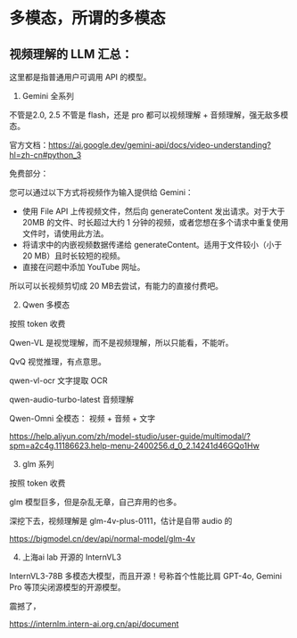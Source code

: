 # 多模态，所谓的多模态

## 视频理解的 LLM 汇总：

这里都是指普通用户可调用 API 的模型。

1. Gemini 全系列

不管是2.0, 2.5 不管是 flash，还是 pro 都可以视频理解 + 音频理解，强无敌多模态。

官方文档：https://ai.google.dev/gemini-api/docs/video-understanding?hl=zh-cn#python_3

免费部分：

您可以通过以下方式将视频作为输入提供给 Gemini：

- 使用 File API 上传视频文件，然后向 generateContent 发出请求。对于大于 20MB 的文件、时长超过大约 1 分钟的视频，或者您想在多个请求中重复使用文件时，请使用此方法。
- 将请求中的内嵌视频数据传递给 generateContent。适用于文件较小（小于 20 MB）且时长较短的视频。
- 直接在问题中添加 YouTube 网址。

所以可以长视频剪切成 20 MB去尝试，有能力的直接付费吧。

2. Qwen 多模态

按照 token 收费

Qwen-VL 是视觉理解，而不是视频理解，所以只能看，不能听。

QvQ 视觉推理，有点意思。

qwen-vl-ocr 文字提取 OCR

qwen-audio-turbo-latest 音频理解

Qwen-Omni 全模态： 视频 + 音频 + 文字

https://help.aliyun.com/zh/model-studio/user-guide/multimodal/?spm=a2c4g.11186623.help-menu-2400256.d_0_2.14241d46GQo1Hw

3. glm 系列

按照 token 收费

glm 模型巨多，但是杂乱无章，自己弃用的也多。

深挖下去，视频理解是 glm-4v-plus-0111，估计是自带 audio 的

https://bigmodel.cn/dev/api/normal-model/glm-4v

4. 上海ai lab 开源的 InternVL3

InternVL3-78B 多模态大模型，而且开源！号称首个性能比肩 GPT-4o, Gemini Pro 等顶尖闭源模型的开源模型。

震撼了，

https://internlm.intern-ai.org.cn/api/document